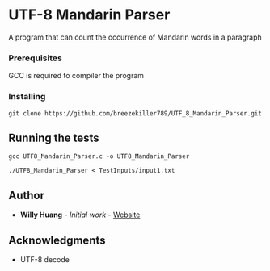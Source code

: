 # UTF-8 Mandarin Parser

A program that can count the occurrence of Mandarin words in a paragraph


### Prerequisites

GCC is required to compiler the program

### Installing

```
git clone https://github.com/breezekiller789/UTF_8_Mandarin_Parser.git
```

## Running the tests

```
gcc UTF8_Mandarin_Parser.c -o UTF8_Mandarin_Parser
```

```
./UTF8_Mandarin_Parser < TestInputs/input1.txt
```

## Author

* **Willy Huang** - *Initial work* - [Website](https://breezekiller789.github.io/blog/)

## Acknowledgments

* UTF-8 decode
